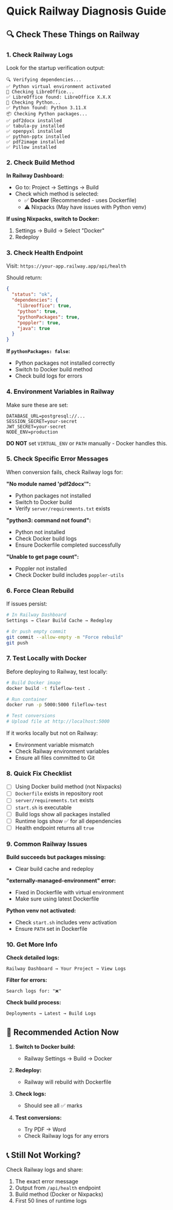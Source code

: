 # Quick Railway Diagnosis Guide

## 🔍 Check These Things on Railway

### 1. Check Railway Logs

Look for the startup verification output:

```
🔍 Verifying dependencies...
✅ Python virtual environment activated
📄 Checking LibreOffice...
✅ LibreOffice found: LibreOffice X.X.X
🐍 Checking Python...
✅ Python found: Python 3.11.X
📦 Checking Python packages...
✅ pdf2docx installed
✅ tabula-py installed
✅ openpyxl installed
✅ python-pptx installed
✅ pdf2image installed
✅ Pillow installed
```

### 2. Check Build Method

**In Railway Dashboard:**
- Go to: Project → Settings → Build
- Check which method is selected:
  - ✅ **Docker** (Recommended - uses Dockerfile)
  - ⚠️ Nixpacks (May have issues with Python venv)

**If using Nixpacks, switch to Docker:**
1. Settings → Build → Select "Docker"
2. Redeploy

### 3. Check Health Endpoint

Visit: `https://your-app.railway.app/api/health`

Should return:
```json
{
  "status": "ok",
  "dependencies": {
    "libreoffice": true,
    "python": true,
    "pythonPackages": true,
    "poppler": true,
    "java": true
  }
}
```

**If `pythonPackages: false`:**
- Python packages not installed correctly
- Switch to Docker build method
- Check build logs for errors

### 4. Environment Variables in Railway

Make sure these are set:
```
DATABASE_URL=postgresql://...
SESSION_SECRET=your-secret
JWT_SECRET=your-secret
NODE_ENV=production
```

**DO NOT** set `VIRTUAL_ENV` or `PATH` manually - Docker handles this.

### 5. Check Specific Error Messages

When conversion fails, check Railway logs for:

**"No module named 'pdf2docx'":**
- Python packages not installed
- Switch to Docker build
- Verify `server/requirements.txt` exists

**"python3: command not found":**
- Python not installed
- Check Docker build logs
- Ensure Dockerfile completed successfully

**"Unable to get page count":**
- Poppler not installed
- Check Docker build includes `poppler-utils`

### 6. Force Clean Rebuild

If issues persist:

```bash
# In Railway Dashboard
Settings → Clear Build Cache → Redeploy

# Or push empty commit
git commit --allow-empty -m "Force rebuild"
git push
```

### 7. Test Locally with Docker

Before deploying to Railway, test locally:

```bash
# Build Docker image
docker build -t fileflow-test .

# Run container
docker run -p 5000:5000 fileflow-test

# Test conversions
# Upload file at http://localhost:5000
```

If it works locally but not on Railway:
- Environment variable mismatch
- Check Railway environment variables
- Ensure all files committed to Git

### 8. Quick Fix Checklist

- [ ] Using Docker build method (not Nixpacks)
- [ ] `Dockerfile` exists in repository root
- [ ] `server/requirements.txt` exists
- [ ] `start.sh` is executable
- [ ] Build logs show all packages installed
- [ ] Runtime logs show ✅ for all dependencies
- [ ] Health endpoint returns all `true`

### 9. Common Railway Issues

**Build succeeds but packages missing:**
- Clear build cache and redeploy

**"externally-managed-environment" error:**
- Fixed in Dockerfile with virtual environment
- Make sure using latest Dockerfile

**Python venv not activated:**
- Check `start.sh` includes venv activation
- Ensure `PATH` set in Dockerfile

### 10. Get More Info

**Check detailed logs:**
```
Railway Dashboard → Your Project → View Logs
```

**Filter for errors:**
```
Search logs for: "❌"
```

**Check build process:**
```
Deployments → Latest → Build Logs
```

## 🚀 Recommended Action Now

1. **Switch to Docker build:**
   - Railway Settings → Build → Docker
   
2. **Redeploy:**
   - Railway will rebuild with Dockerfile
   
3. **Check logs:**
   - Should see all ✅ marks
   
4. **Test conversions:**
   - Try PDF → Word
   - Check Railway logs for any errors

## 📞 Still Not Working?

Check Railway logs and share:
1. The exact error message
2. Output from `/api/health` endpoint
3. Build method (Docker or Nixpacks)
4. First 50 lines of runtime logs
